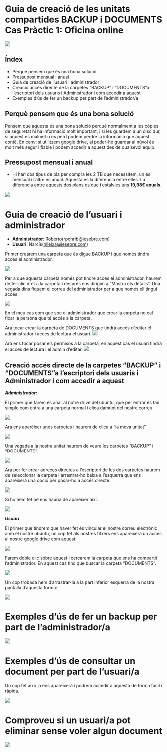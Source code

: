 # Guia de creació de les unitats compartides BACKUP i DOCUMENTS Cas Pràctic 1: Oficina online
![](driveportada.png)



## Índex


* Perquè pensem que és una bona solució
* Pressupost mensual i anual
* Guía de creació de l’usuari i administrador
* Creació accés directe de la carpetes “BACKUP” i “DOCUMENTS”a l’escriptori dels usuaris i Administrador i com accedir a aquest
* Exemples d’ús de fer un backup per part de l’administrador/a

## Perquè pensem que és una bona solució

Pensem que aquesta és una bona solució perquè normalment a les còpies de seguretat hi ha informació molt important, i si les guardem a un disc dur, si aquest es malmet o es perd podem perdre la informació que aquest conté.
En canvi si utilitzem google drive, al poder-ho guardar al núvol és molt més segur i fiable i podem accedir a aquest des de qualsevol equip.


## Pressupost mensual i anual

* Hi han dos tipus de pla per compra les 2 TB que necessitem, un és mensual i l’altre es anual. Aquesta és la diferència entre elles. La diferencia entre aquests dos plans es que t’estalvies uns **19,98€ anuals**.

![](fotopressupost.png)


# Guía de creació de l’usuari i administrador

 * **Administrador**: Roberto(rpohrib@iesebre.com)
 * **Usuari**: Narcís(nlleixa@iesebre.com)

Primer crearem una carpeta que és digue BACKUP i que només tindrà acces el administrador.

![](BACKUP1.png)


Per a que aquesta carpeta només pot tindre accés el administrador, haurem de fer clic dret a la carpeta i després ens dirigim a “Mostra els detalls”. Una vegada dins fiquem el correu del administrador per a que només ell tingui accés.


![](BACKUP2.png)

En el meu cas com que sóc el administrador que crear la carpeta no cal ficar la persona que té accés a la carpeta.




Ara tocar crear la carpeta de DOCUMENTS que tindrà accés d’editar el administrador i accés de lectura el usuari.
![](DOCUMENTS1.png)

Ara ens tocar posar els permisos a la carpeta, en aquest cas el usuari tindrà el acces de lectura i el admin d’editar.
![](DOCUMENTS2.png)


## Creació accés directe de la carpetes “BACKUP” i “DOCUMENTS”a l’escriptori dels usuaris i Administrador i com accedir a aquest

***Administrador:***

El primer que farem és anar al notre drive del ubuntu, que per entrar és tan simple com entra a una carpeta normal i clica damunt del nostre correu.

![](ADMIN1.png)

Ara ens aparèixer unes carpetes i haurem de clica a “la meva unitat”

![](ADMIN2.png)

Una vegada a la nostra unitat haurem de veure les carpetes “BACKUP” i “DOCUMENTS”.

![](ADMIN3.png)

Ara per fer crear adreces directes a l’escriptori de les dos carpetes haurem de seleccionar la carpeta i arrastrar-ho baixa a l’esquerra que ens apareixerà una opció per posar-ho a accés directe.

![](ADMIN4.png)

Si ho hem fet bé ens hauria de apareixer així.

![](ADMIN5.png)


***Usuari***

El primer que tindrem que haver fet és vincular el nostre correu electrònic amb el nostre ubuntu, un cop fet als nostres fitxers ens apareixerà un accés al nostre google drive com aquest:

![](USUARI1.png)

Farem doble clic sobre aquest i cercarem la carpeta que ens ha compartit l’administrador. En aquest cas tinc que buscar la carpeta “DOCUMENTS”.

![](USUARI2.png)

Un cop trobada hem d’arrastrar-la a la part inferior esquerra de la nostra pantalla d’aquesta
forma:

![](USUARI3.png)


# Exemples d’ús de fer un backup per part de l’administrador/a

![](USUARI4.png)

# Exemples d’ús de consultar un document per part de l’usuari/a

Un cop fet això ja ens apareixerà i podrem accedir a aquesta de forma fàcil i ràpida.

![](USUARI5.png)

# Comproveu si un usuari/a pot eliminar sense voler algun document

![](USUARI6.png)
